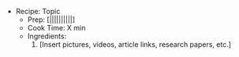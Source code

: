 - Recipe: Topic
	- Prep: [||||||||||]
	- Cook Time: X min
	- Ingredients: 
		1. [Insert pictures, videos, article links, research papers, etc.]